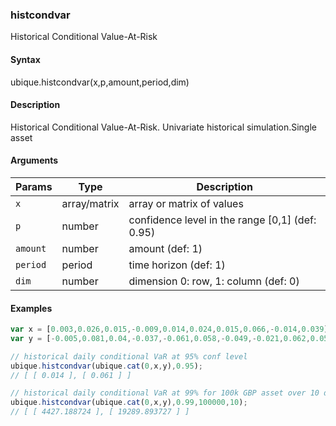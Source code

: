 ### histcondvar

Historical Conditional Value-At-Risk


#### Syntax

ubique.histcondvar(x,p,amount,period,dim)


#### Description

Historical Conditional Value-At-Risk. Univariate historical simulation.Single asset  



#### Arguments

|Params|Type|Description
|---------|----|-----------
|`x` | array/matrix | array or matrix of values
|`p` | number | confidence level in the range [0,1] (def: 0.95)
|`amount` | number | amount (def: 1)
|`period` | period | time horizon (def: 1)
|`dim` | number | dimension 0: row, 1: column (def: 0)


#### Examples

```js
var x = [0.003,0.026,0.015,-0.009,0.014,0.024,0.015,0.066,-0.014,0.039];
var y = [-0.005,0.081,0.04,-0.037,-0.061,0.058,-0.049,-0.021,0.062,0.058];

// historical daily conditional VaR at 95% conf level
ubique.histcondvar(ubique.cat(0,x,y),0.95);
// [ [ 0.014 ], [ 0.061 ] ]

// historical daily conditional VaR at 99% for 100k GBP asset over 10 days
ubique.histcondvar(ubique.cat(0,x,y),0.99,100000,10);
// [ [ 4427.188724 ], [ 19289.893727 ] ]
```

